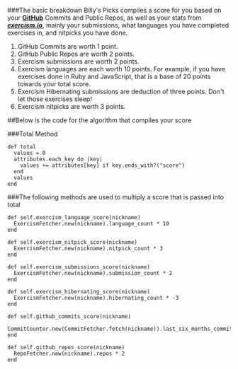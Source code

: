 ###The basic breakdown
  Billy's Picks compiles a score for you based on your [**GitHub**](http://github.com) Commits and Public Repos, as well as your stats from [***exercism.io***](http://exercism.io), mainly your submissions, what languages you have completed exercises in, and nitpicks you have done.  

  1. GitHub Commits are worth 1 point.
  2. GitHub Public Repos are worth 2 points.
  3. Exercism submissions are worth 2 points. 
  4. Exercism languages are each worth 10 points.  For example, if you have exercises done in Ruby and JavaScript, that is a base of 20 points towards your total score. 
  5. Exercism Hibernating submissions are deduction of three points.  Don't let those exercises sleep!
  6. Exercism nitpicks are worth 3 points.  

##Below is the code for the algorithm that compiles your score    


###Total Method


    def total
      values = 0
      attributes.each_key do |key|
        values += attributes[key] if key.ends_with?("score")
      end
      values
    end




###The following methods are used to multiply a score that is passed into total     




    def self.exercism_language_score(nickname)
      ExercismFetcher.new(nickname).language_count * 10
    end

    def self.exercism_nitpick_score(nickname)
      ExercismFetcher.new(nickname).nitpick_count * 3
    end

    def self.exercism_submissions_score(nickname)
      ExercismFetcher.new(nickname).submission_count * 2
    end

    def self.exercism_hibernating_score(nickname)
      ExercismFetcher.new(nickname).hibernating_count * -3
    end

    def self.github_commits_score(nickname)
      CommitCounter.new(CommitFetcher.fetch(nickname)).last_six_months_commits
    end

    def self.github_repos_score(nickname)
      RepoFetcher.new(nickname).repos * 2
    end


